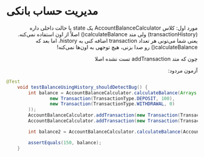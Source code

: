 # مدیریت حساب بانکی

<div dir="rtl">
مورد اول:
کلاس AccountBalanceCalculator یک state یا حالت داخلی داره (transactionHistory) ولی متد calculateBalance() اصلاً از اون استفاده نمی‌کنه. یعنی شما می‌تونی هر تعداد transaction اضافه کنی به history، اما بعد که calculateBalance() رو صدا بزنی، هیچ توجهی به اون‌ها نمی‌کنه!

چون که متد addTransaction تست نشده اصلا


آزمون مردود:
</div>


```java
@Test
    void testBalanceUsingHistory_shouldDetectBug() {
        int balance = AccountBalanceCalculator.calculateBalance(Arrays.asList(
                new Transaction(TransactionType.DEPOSIT, 100),
                new Transaction(TransactionType.WITHDRAWAL, 0)
        ));
        AccountBalanceCalculator.addTransaction(new Transaction(TransactionType.DEPOSIT, 100));
        AccountBalanceCalculator.addTransaction(new Transaction(TransactionType.WITHDRAWAL, 50));

        int balance2 = AccountBalanceCalculator.calculateBalance(AccountBalanceCalculator.getTransactionHistory());

        assertEquals(150, balance);
    }
```












